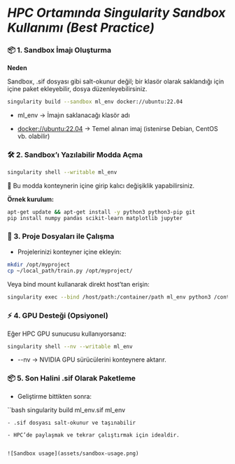 # _HPC Ortamında Singularity Sandbox Kullanımı (Best Practice)_

### 📦 1. Sandbox İmajı Oluşturma
**Neden**

Sandbox, .sif dosyası gibi salt-okunur değil; bir klasör olarak saklandığı için içine paket ekleyebilir, dosya düzenleyebilirsiniz.

```bash
singularity build --sandbox ml_env docker://ubuntu:22.04
```

- ml_env → İmajın saklanacağı klasör adı

- <docker://ubuntu:22.04> → Temel alınan imaj (istenirse Debian, CentOS vb. olabilir)

### 🛠 2. Sandbox’ı Yazılabilir Modda Açma

```bash
singularity shell --writable ml_env
```
📌 Bu modda konteynerin içine girip kalıcı değişiklik yapabilirsiniz.

**Örnek kurulum:**
```bash
apt-get update && apt-get install -y python3 python3-pip git
pip install numpy pandas scikit-learn matplotlib jupyter
```

### 📂 3. Proje Dosyaları ile Çalışma

- Projelerinizi konteyner içine ekleyin:

```bash
mkdir /opt/myproject
cp ~/local_path/train.py /opt/myproject/
```

Veya bind mount kullanarak direkt host’tan erişin:

```bash
singularity exec --bind /host/path:/container/path ml_env python3 /container/path/train.py
```

### ⚡ 4. GPU Desteği (Opsiyonel)
Eğer HPC GPU sunucusu kullanıyorsanız:

```bash
singularity shell --nv --writable ml_env
```
- --nv → NVIDIA GPU sürücülerini konteynere aktarır.

### 📦 5. Son Halini .sif Olarak Paketleme
- Geliştirme bittikten sonra:

``bash
singularity build ml_env.sif ml_env
```
- .sif dosyası salt-okunur ve taşınabilir

- HPC’de paylaşmak ve tekrar çalıştırmak için idealdir.


![Sandbox usage](assets/sandbox-usage.png)


